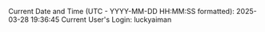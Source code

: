 Current Date and Time (UTC - YYYY-MM-DD HH:MM:SS formatted): 2025-03-28 19:36:45
Current User's Login: luckyaiman
